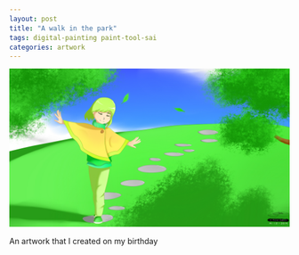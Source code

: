```yaml
---
layout: post
title: "A walk in the park"
tags: digital-painting paint-tool-sai
categories: artwork
---
```


![A walk in the park artwork](/assets/walk.jpg)

An artwork that I created on my birthday
